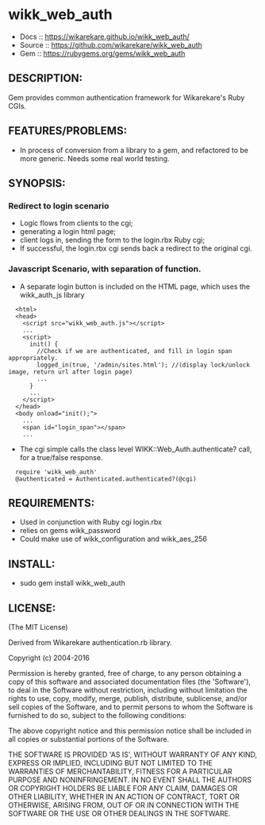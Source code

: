 # wikk_web_auth

* Docs :: https://wikarekare.github.io/wikk_web_auth/
* Source :: https://github.com/wikarekare/wikk_web_auth
* Gem :: https://rubygems.org/gems/wikk_web_auth

## DESCRIPTION:

Gem provides common authentication framework for Wikarekare's Ruby CGIs. 

## FEATURES/PROBLEMS:

* In process of conversion from a library to a gem, and refactored to be more generic. Needs some real world testing. 

## SYNOPSIS:

### Redirect to login scenario
* Logic flows from clients to the cgi; 
* generating a login html page; 
* client logs in, sending the form to the login.rbx Ruby cgi;
* If successful, the login.rbx cgi sends back a redirect to the original cgi.

### Javascript Scenario, with separation of function.
* A separate login button is included on the HTML page, which uses the wikk_auth_js library
```
  <html>
  <head>
    <script src="wikk_web_auth.js"></script>
    ...
    <script>
      init() {
        //Check if we are authenticated, and fill in login span appropriately. 
        logged_in(true, '/admin/sites.html'); //(display lock/unlock image, return url after login page)
        ...
      }
      ...
    </script>
  </head>
  <body onload="init();">
    ...
    <span id="login_span"></span>
    ...
```
* The cgi simple calls the class level WIKK::Web_Auth.authenticate? call, for a true/false response.
```
  require 'wikk_web_auth'
  @authenticated = Authenticated.authenticated?(@cgi)
```

## REQUIREMENTS:

* Used in conjunction with Ruby cgi login.rbx 
* relies on gems wikk_password
* Could make use of wikk_configuration and wikk_aes_256

## INSTALL:

* sudo gem install wikk_web_auth

## LICENSE:

(The MIT License)

Derived from Wikarekare authentication.rb library.

Copyright (c) 2004-2016

Permission is hereby granted, free of charge, to any person obtaining
a copy of this software and associated documentation files (the
'Software'), to deal in the Software without restriction, including
without limitation the rights to use, copy, modify, merge, publish,
distribute, sublicense, and/or sell copies of the Software, and to
permit persons to whom the Software is furnished to do so, subject to
the following conditions:

The above copyright notice and this permission notice shall be
included in all copies or substantial portions of the Software.

THE SOFTWARE IS PROVIDED 'AS IS', WITHOUT WARRANTY OF ANY KIND,
EXPRESS OR IMPLIED, INCLUDING BUT NOT LIMITED TO THE WARRANTIES OF
MERCHANTABILITY, FITNESS FOR A PARTICULAR PURPOSE AND NONINFRINGEMENT.
IN NO EVENT SHALL THE AUTHORS OR COPYRIGHT HOLDERS BE LIABLE FOR ANY
CLAIM, DAMAGES OR OTHER LIABILITY, WHETHER IN AN ACTION OF CONTRACT,
TORT OR OTHERWISE, ARISING FROM, OUT OF OR IN CONNECTION WITH THE
SOFTWARE OR THE USE OR OTHER DEALINGS IN THE SOFTWARE.
